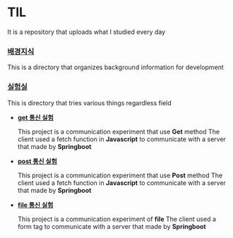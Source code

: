 # TIL

It is a repository that uploads what I studied every day

### [배경지식](https://github.com/dohyeon5626/TIL/tree/master/%EB%B0%B0%EA%B2%BD%EC%A7%80%EC%8B%9D)

This is a directory that organizes background information for development

### [실험실](https://github.com/dohyeon5626/TIL/tree/master/%EC%8B%A4%ED%97%98%EC%8B%A4)

This is directory that tries various things regardless field

- [**get 통신 실험**](https://github.com/dohyeon5626/TIL/tree/master/%EC%8B%A4%ED%97%98%EC%8B%A4/get%20%ED%86%B5%EC%8B%A0%20%EC%8B%A4%ED%97%98_2021_02_01)

  This project is a communication experiment that use **Get** method
  The client used a fetch function in **Javascript** to communicate with a server that made by **Springboot**

- [**post 통신 실험**](https://github.com/dohyeon5626/TIL/tree/master/%EC%8B%A4%ED%97%98%EC%8B%A4/post%20%ED%86%B5%EC%8B%A0%20%EC%8B%A4%ED%97%98_2021_02_03)

  This project is a communication experiment that use **Post** method
  The client used a fetch function in **Javascript** to communicate with a server that made by **Springboot**
  
- [**file 통신 실험**](https://github.com/dohyeon5626/TIL/tree/master/%EC%8B%A4%ED%97%98%EC%8B%A4/file%20%ED%86%B5%EC%8B%A0%20%EC%8B%A4%ED%97%98_2021_02_10)

  This project is a communication experiment of **file**
  The client used a form tag to communicate with a server that made by **Springboot**

